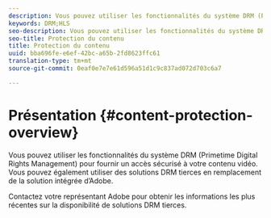```yaml
---
description: Vous pouvez utiliser les fonctionnalités du système DRM (Primetime Digital Rights Management) pour fournir un accès sécurisé à votre contenu vidéo. Vous pouvez également utiliser des solutions DRM tierces en remplacement de la solution intégrée d’Adobe.
keywords: DRM;HLS
seo-description: Vous pouvez utiliser les fonctionnalités du système DRM (Primetime Digital Rights Management) pour fournir un accès sécurisé à votre contenu vidéo. Vous pouvez également utiliser des solutions DRM tierces en remplacement de la solution intégrée d’Adobe.
seo-title: Protection du contenu
title: Protection du contenu
uuid: bba696fe-e6ef-42bc-a65b-2fd8623ffc61
translation-type: tm+mt
source-git-commit: 0eaf0e7e7e61d596a51d1c9c837ad072d703c6a7

---
```



# Présentation {#content-protection-overview}

Vous pouvez utiliser les fonctionnalités du système DRM (Primetime Digital Rights Management) pour fournir un accès sécurisé à votre contenu vidéo. Vous pouvez également utiliser des solutions DRM tierces en remplacement de la solution intégrée d’Adobe.

Contactez votre représentant Adobe pour obtenir les informations les plus récentes sur la disponibilité de solutions DRM tierces.